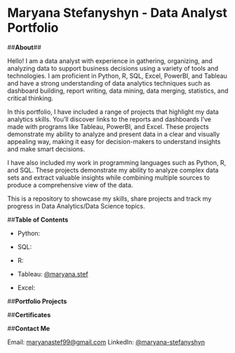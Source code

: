 # **Maryana Stefanyshyn - Data Analyst Portfolio**

##**About**##

Hello! I am a data analyst with experience in gathering, organizing, and analyzing data to support business decisions using a variety of tools and technologies. I am proficient in Python, R, SQL, Excel, PowerBI, and Tableau and have a strong understanding of data analytics techniques such as dashboard building, report writing, data mining, data merging, statistics, and critical thinking. 

In this portfolio, I have included a range of projects that highlight my data analytics skills. You’ll discover links to the reports and dashboards I’ve made with programs like Tableau, PowerBI, and Excel. These projects demonstrate my ability to analyze and present data in a clear and visually appealing way, making it easy for decision-makers to understand insights and make smart decisions. 

I have also included my work in programming languages such as Python, R, and SQL. These projects demonstrate my ability to analyze complex data sets and extract valuable insights while combining multiple sources to produce a comprehensive view of the data. 

This is a repository to showcase my skills, share projects and track my progress in Data Analytics/Data Science topics. 

##**Table of Contents**

- Python:


- SQL:


- R:


- Tableau: [@maryana.stef](https://public.tableau.com/app/profile/maryana.stef)


- Excel:


##**Portfolio Projects**



##**Certificates**




##**Contact Me**

Email: maryanastef99@gmail.com
LinkedIn: [@maryana-stefanyshyn](https://www.linkedin.com/in/maryana-stefanyshyn-88547614b/)

